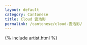 ```yaml
---
layout: default
category: Cantonese
title: Cloud 雲浩影
permalink: /cantonese/cloud-雲浩影/
---
```


{% include artist.html %}